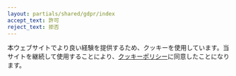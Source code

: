 ```yaml
---
layout: partials/shared/gdpr/index
accept_text: 許可
reject_text: 拒否
---
```


本ウェブサイトでより良い経験を提供するため、クッキーを使用しています。当サイトを継続して使用することにより、[クッキーポリシー](https://aave.com/cookie-policy "リンク")に同意したことになります。
